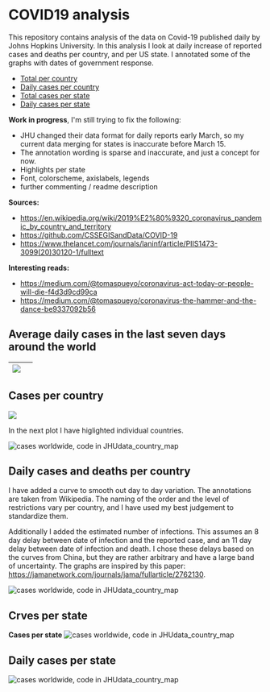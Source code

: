 # COVID19 analysis

This repository contains analysis of the data on Covid-19 published daily by Johns Hopkins University. In this analysis I look at daily increase of reported cases and deaths per country, and per US state. I annotated some of the graphs with dates of government response.

* [Total per country](#country_log)
* [Daily cases per country](#country_daily)
* [Total cases per state](#state_log)
* [Daily cases per state](#state_daily)


<b>Work in progress</b>, I'm still trying to fix the following:
* JHU changed their data format for daily reports early March, so my current data merging for states is inaccurate before March 15.
* The annotation wording is sparse and inaccurate, and just a concept for now.
* Highlights per state
* Font, colorscheme, axislabels, legends
* further commenting / readme description

<b>Sources:</b>
* https://en.wikipedia.org/wiki/2019%E2%80%9320_coronavirus_pandemic_by_country_and_territory
* https://github.com/CSSEGISandData/COVID-19
* https://www.thelancet.com/journals/laninf/article/PIIS1473-3099(20)30120-1/fulltext

<b>Interesting reads: </b>
* https://medium.com/@tomaspueyo/coronavirus-act-today-or-people-will-die-f4d3d9cd99ca
* https://medium.com/@tomaspueyo/coronavirus-the-hammer-and-the-dance-be9337092b56

## Average daily cases in the last seven days around the world <!-- US and in the world.-->

<img src=./figs/covid_map.png  >          | <!-- <img src=./figs/covid_map_states.png  > -->
:-------------------------:|:-------------------------:

## Cases per country <a name="country_log"></a>
 <img src=./figs/covid_country_caseslog.png >    

In the next plot I have higlighted individual countries.

![cases worldwide, code in JHUdata_country_map](./figs/covid_country_casesHighlightLog.png)


## Daily cases and deaths per country  <a name="country_daily"></a>
I have added a curve to smooth out day to day variation. The annotations are taken from Wikipedia. The naming of the order and the level of restrictions vary per country, and I have used my best judgement to standardize them.

Additionally I added the estimated number of infections. This assumes an 8 day delay between date of infection and the reported case, and an 11 day delay between date of infection and death. I chose these delays based on the curves from China, but they are rather arbitrary and have a large band of uncertainty. The graphs are inspired by this paper: https://jamanetwork.com/journals/jama/fullarticle/2762130.


![cases worldwide, code in JHUdata_country_map](./figs/covid_country_dailycases.png)


## Crves per state <a name="state_log"></a>
<b>Cases per state</b>
![cases worldwide, code in JHUdata_country_map](./figs/covid_states_caseslog.png)



## Daily cases per state <a name="state_daily"></a>
![cases worldwide, code in JHUdata_country_map](./figs/covid_states_dailycases.png)
